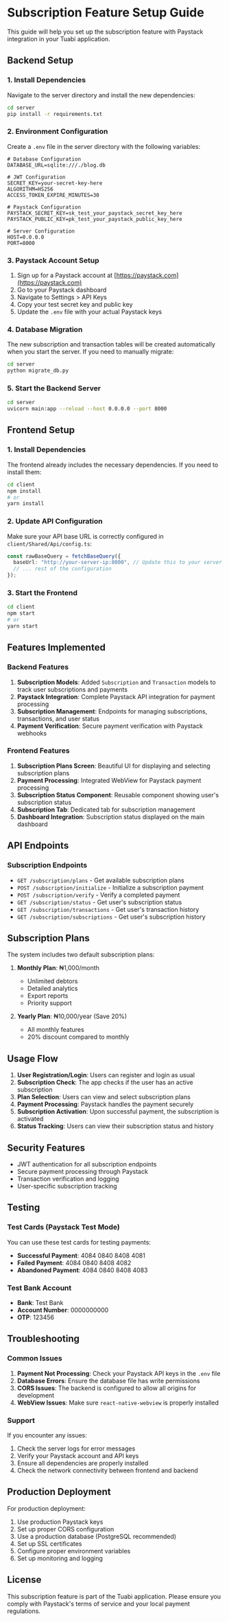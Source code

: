 # Subscription Feature Setup Guide

This guide will help you set up the subscription feature with Paystack integration in your Tuabi application.

## Backend Setup

### 1. Install Dependencies

Navigate to the server directory and install the new dependencies:

```bash
cd server
pip install -r requirements.txt
```

### 2. Environment Configuration

Create a `.env` file in the server directory with the following variables:

```env
# Database Configuration
DATABASE_URL=sqlite:///./blog.db

# JWT Configuration
SECRET_KEY=your-secret-key-here
ALGORITHM=HS256
ACCESS_TOKEN_EXPIRE_MINUTES=30

# Paystack Configuration
PAYSTACK_SECRET_KEY=sk_test_your_paystack_secret_key_here
PAYSTACK_PUBLIC_KEY=pk_test_your_paystack_public_key_here

# Server Configuration
HOST=0.0.0.0
PORT=8000
```

### 3. Paystack Account Setup

1. Sign up for a Paystack account at [https://paystack.com](https://paystack.com)
2. Go to your Paystack dashboard
3. Navigate to Settings > API Keys
4. Copy your test secret key and public key
5. Update the `.env` file with your actual Paystack keys

### 4. Database Migration

The new subscription and transaction tables will be created automatically when you start the server. If you need to manually migrate:

```bash
cd server
python migrate_db.py
```

### 5. Start the Backend Server

```bash
cd server
uvicorn main:app --reload --host 0.0.0.0 --port 8000
```

## Frontend Setup

### 1. Install Dependencies

The frontend already includes the necessary dependencies. If you need to install them:

```bash
cd client
npm install
# or
yarn install
```

### 2. Update API Configuration

Make sure your API base URL is correctly configured in `client/Shared/Api/config.ts`:

```typescript
const rawBaseQuery = fetchBaseQuery({
  baseUrl: "http://your-server-ip:8000", // Update this to your server IP
  // ... rest of the configuration
});
```

### 3. Start the Frontend

```bash
cd client
npm start
# or
yarn start
```

## Features Implemented

### Backend Features

1. **Subscription Models**: Added `Subscription` and `Transaction` models to track user subscriptions and payments
2. **Paystack Integration**: Complete Paystack API integration for payment processing
3. **Subscription Management**: Endpoints for managing subscriptions, transactions, and user status
4. **Payment Verification**: Secure payment verification with Paystack webhooks

### Frontend Features

1. **Subscription Plans Screen**: Beautiful UI for displaying and selecting subscription plans
2. **Payment Processing**: Integrated WebView for Paystack payment processing
3. **Subscription Status Component**: Reusable component showing user's subscription status
4. **Subscription Tab**: Dedicated tab for subscription management
5. **Dashboard Integration**: Subscription status displayed on the main dashboard

## API Endpoints

### Subscription Endpoints

- `GET /subscription/plans` - Get available subscription plans
- `POST /subscription/initialize` - Initialize a subscription payment
- `POST /subscription/verify` - Verify a completed payment
- `GET /subscription/status` - Get user's subscription status
- `GET /subscription/transactions` - Get user's transaction history
- `GET /subscription/subscriptions` - Get user's subscription history

## Subscription Plans

The system includes two default subscription plans:

1. **Monthly Plan**: ₦1,000/month

   - Unlimited debtors
   - Detailed analytics
   - Export reports
   - Priority support

2. **Yearly Plan**: ₦10,000/year (Save 20%)
   - All monthly features
   - 20% discount compared to monthly

## Usage Flow

1. **User Registration/Login**: Users can register and login as usual
2. **Subscription Check**: The app checks if the user has an active subscription
3. **Plan Selection**: Users can view and select subscription plans
4. **Payment Processing**: Paystack handles the payment securely
5. **Subscription Activation**: Upon successful payment, the subscription is activated
6. **Status Tracking**: Users can view their subscription status and history

## Security Features

- JWT authentication for all subscription endpoints
- Secure payment processing through Paystack
- Transaction verification and logging
- User-specific subscription tracking

## Testing

### Test Cards (Paystack Test Mode)

You can use these test cards for testing payments:

- **Successful Payment**: 4084 0840 8408 4081
- **Failed Payment**: 4084 0840 8408 4082
- **Abandoned Payment**: 4084 0840 8408 4083

### Test Bank Account

- **Bank**: Test Bank
- **Account Number**: 0000000000
- **OTP**: 123456

## Troubleshooting

### Common Issues

1. **Payment Not Processing**: Check your Paystack API keys in the `.env` file
2. **Database Errors**: Ensure the database file has write permissions
3. **CORS Issues**: The backend is configured to allow all origins for development
4. **WebView Issues**: Make sure `react-native-webview` is properly installed

### Support

If you encounter any issues:

1. Check the server logs for error messages
2. Verify your Paystack account and API keys
3. Ensure all dependencies are properly installed
4. Check the network connectivity between frontend and backend

## Production Deployment

For production deployment:

1. Use production Paystack keys
2. Set up proper CORS configuration
3. Use a production database (PostgreSQL recommended)
4. Set up SSL certificates
5. Configure proper environment variables
6. Set up monitoring and logging

## License

This subscription feature is part of the Tuabi application. Please ensure you comply with Paystack's terms of service and your local payment regulations.
